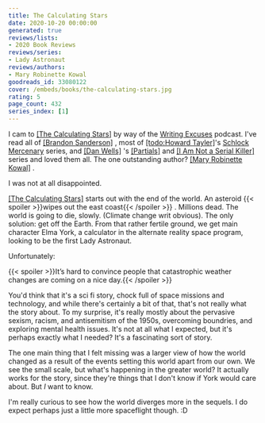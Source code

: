 ```yaml
---
title: The Calculating Stars
date: 2020-10-20 00:00:00
generated: true
reviews/lists:
- 2020 Book Reviews
reviews/series:
- Lady Astronaut
reviews/authors:
- Mary Robinette Kowal
goodreads_id: 33080122
cover: /embeds/books/the-calculating-stars.jpg
rating: 5
page_count: 432
series_index: [1]
---
```

I cam to [[The Calculating Stars]]() by way of the [Writing Excuses](https://writingexcuses.com/) podcast. I've read all of [[Brandon Sanderson]]() , most of [[todo:Howard Tayler]]()'s [Schlock Mercenary](https://www.goodreads.com/series/50869-schlock-mercenary) series, and [[Dan Wells]]() 's [[Partials]]() and [[I Am Not a Serial Killer]]() series and loved them all. The one outstanding author? [[Mary Robinette Kowal]]() .  

I was not at all disappointed.  

<!--more-->

[[The Calculating Stars]]() starts out with the end of the world. An asteroid  {{< spoiler >}}wipes out the east coast{{< /spoiler >}}  . Millions dead. The world is going to die, slowly. (Climate change writ obvious). The only solution: get off the Earth. From that rather fertile ground, we get main character Elma York, a calculator in the alternate reality space program, looking to be the first Lady Astronaut.  

Unfortunately:  

{{< spoiler >}}It’s hard to convince people that catastrophic weather changes are coming on a nice day.{{< /spoiler >}}  

You'd think that it's a sci fi story, chock full of space missions and technology, and while there's certainly a bit of that, that's not really what the story about. To my surprise, it's really mostly about the pervasive sexism, racism, and antisemitism of the 1950s, overcoming boundries, and exploring mental health issues. It's not at all what I expected, but it's perhaps exactly what I needed? It's a fascinating sort of story.  

The one main thing that I felt missing was a larger view of how the world changed as a result of the events setting this world apart from our own. We see the small scale, but what's happening in the greater world? It actually works for the story, since they're things that I don't know if York would care about. But _I_ want to know.  

I'm really curious to see how the world diverges more in the sequels. I do expect perhaps just a little more spaceflight though. :D